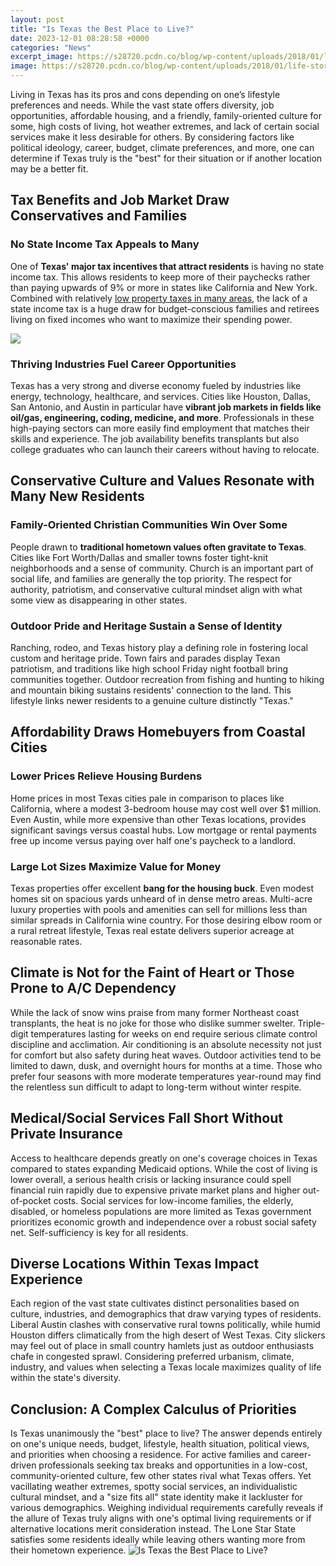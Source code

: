 ```yaml
---
layout: post
title: "Is Texas the Best Place to Live?"
date: 2023-12-01 08:28:58 +0000
categories: "News"
excerpt_image: https://s28720.pcdn.co/blog/wp-content/uploads/2018/01/life-storage-best-places-to-live-in-texas-d.jpg
image: https://s28720.pcdn.co/blog/wp-content/uploads/2018/01/life-storage-best-places-to-live-in-texas-d.jpg
---
```


Living in Texas has its pros and cons depending on one’s lifestyle preferences and needs. While the vast state offers diversity, job opportunities, affordable housing, and a friendly, family-oriented culture for some, high costs of living, hot weather extremes, and lack of certain social services make it less desirable for others. By considering factors like political ideology, career, budget, climate preferences, and more, one can determine if Texas truly is the "best" for their situation or if another location may be a better fit.
## Tax Benefits and Job Market Draw Conservatives and Families 
### No State Income Tax Appeals to Many
One of **Texas' major tax incentives that attract residents** is having no state income tax. This allows residents to keep more of their paychecks rather than paying upwards of 9% or more in states like California and New York. Combined with relatively [low property taxes in many areas](https://store.fi.io.vn/collection/aday), the lack of a state income tax is a huge draw for budget-conscious families and retirees living on fixed incomes who want to maximize their spending power. 

![](https://cdn.thecrazytourist.com/wp-content/uploads/2017/09/ccimage-shutterstock_553342438.jpg)
### Thriving Industries Fuel Career Opportunities  
Texas has a very strong and diverse economy fueled by industries like energy, technology, healthcare, and services. Cities like Houston, Dallas, San Antonio, and Austin in particular have **vibrant job markets in fields like oil/gas, engineering, coding, medicine, and more**. Professionals in these high-paying sectors can more easily find employment that matches their skills and experience. The job availability benefits transplants but also college graduates who can launch their careers without having to relocate.
## Conservative Culture and Values Resonate with Many New Residents
### **Family-Oriented Christian Communities** Win Over Some 
People drawn to **traditional hometown values often gravitate to Texas**. Cities like Fort Worth/Dallas and smaller towns foster tight-knit neighborhoods and a sense of community. Church is an important part of social life, and families are generally the top priority. The respect for authority, patriotism, and conservative cultural mindset align with what some view as disappearing in other states. 
### Outdoor Pride and Heritage Sustain a Sense of Identity
Ranching, rodeo, and Texas history play a defining role in fostering local custom and heritage pride. Town fairs and parades display Texan patriotism, and traditions like high school Friday night football bring communities together. Outdoor recreation from fishing and hunting to hiking and mountain biking sustains residents' connection to the land. This lifestyle links newer residents to a genuine culture distinctly "Texas."
## Affordability Draws Homebuyers from Coastal Cities 
### Lower Prices Relieve Housing Burdens  
Home prices in most Texas cities pale in comparison to places like California, where a modest 3-bedroom house may cost well over $1 million. Even Austin, while more expensive than other Texas locations, provides significant savings versus coastal hubs. Low mortgage or rental payments free up income versus paying over half one's paycheck to a landlord.
### Large Lot Sizes Maximize Value for Money
Texas properties offer excellent **bang for the housing buck**. Even modest homes sit on spacious yards unheard of in dense metro areas. Multi-acre luxury properties with pools and amenities can sell for millions less than similar spreads in California wine country. For those desiring elbow room or a rural retreat lifestyle, Texas real estate delivers superior acreage at reasonable rates.
## Climate is Not for the Faint of Heart or Those Prone to A/C Dependency  
While the lack of snow wins praise from many former Northeast coast transplants, the heat is no joke for those who dislike summer swelter. Triple-digit temperatures lasting for weeks on end require serious climate control discipline and acclimation. Air conditioning is an absolute necessity not just for comfort but also safety during heat waves. Outdoor activities tend to be limited to dawn, dusk, and overnight hours for months at a time. Those who prefer four seasons with more moderate temperatures year-round may find the relentless sun difficult to adapt to long-term without winter respite.
## Medical/Social Services Fall Short Without Private Insurance  
Access to healthcare depends greatly on one's coverage choices in Texas compared to states expanding Medicaid options. While the cost of living is lower overall, a serious health crisis or lacking insurance could spell financial ruin rapidly due to expensive private market plans and higher out-of-pocket costs. Social services for low-income families, the elderly, disabled, or homeless populations are more limited as Texas government prioritizes economic growth and independence over a robust social safety net. Self-sufficiency is key for all residents.
## Diverse Locations Within Texas Impact Experience  
Each region of the vast state cultivates distinct personalities based on culture, industries, and demographics that draw varying types of residents. Liberal Austin clashes with conservative rural towns politically, while humid Houston differs climatically from the high desert of West Texas. City slickers may feel out of place in small country hamlets just as outdoor enthusiasts chafe in congested sprawl. Considering preferred urbanism, climate, industry, and values when selecting a Texas locale maximizes quality of life within the state's diversity. 
## Conclusion: A Complex Calculus of Priorities
Is Texas unanimously the "best" place to live? The answer depends entirely on one's unique needs, budget, lifestyle, health situation, political views, and priorities when choosing a residence. For active families and career-driven professionals seeking tax breaks and opportunities in a low-cost, community-oriented culture, few other states rival what Texas offers. Yet vacillating weather extremes, spotty social services, an individualistic cultural mindset, and a "size fits all" state identity make it lackluster for various demographics. Weighing individual requirements carefully reveals if the allure of Texas truly aligns with one's optimal living requirements or if alternative locations merit consideration instead. The Lone Star State satisfies some residents ideally while leaving others wanting more from their hometown experience.
![Is Texas the Best Place to Live?](https://s28720.pcdn.co/blog/wp-content/uploads/2018/01/life-storage-best-places-to-live-in-texas-d.jpg)